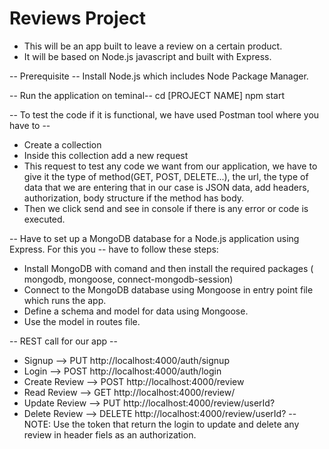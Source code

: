 # Reviews Project
- This will be an app built to leave a review on a certain product. 
- It will be based on Node.js javascript and built with Express.

-- Prerequisite --
Install Node.js which includes Node Package Manager.

-- Run the application on teminal--
cd [PROJECT NAME]
npm start


-- To test the code if it is functional, we have used Postman tool where you have to --
- Create a collection
- Inside this collection add a new request
- This request to test any code we want from our application, we have to give it the 
  type of method(GET, POST, DELETE...), the url, the type of data that we are entering 
  that in our case is JSON data, add headers, authorization, body structure if the 
  method has body.
- Then we click send and see in console if there is any error or code is executed.


-- Have to set up a MongoDB database for a Node.js application using Express. For this you --
  have to follow these steps:
  - Install MongoDB with comand and then install the required packages ( mongodb, mongoose,
    connect-mongodb-session)
  - Connect to the MongoDB database using Mongoose in entry point file which runs the app.
  - Define a schema and model for data using Mongoose.
  - Use the model in routes file.


-- REST call for our app --
  - Signup --> PUT http://localhost:4000/auth/signup
  - Login --> POST http://localhost:4000/auth/login
  - Create Review --> POST http://localhost:4000/review
  - Read Review --> GET http://localhost:4000/review/
  - Update Review --> PUT http://localhost:4000/review/userId? 
  - Delete Review --> DELETE http://localhost:4000/review/userId?
-- NOTE: Use the token that return the login to update and delete any review in header fiels
        as an authorization.

